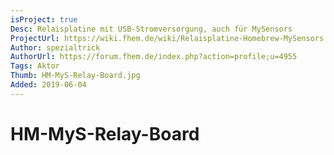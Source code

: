 ```yaml
---
isProject: true
Desc: Relaisplatine mit USB-Stromversorgung, auch für MySensors
ProjectUrl: https://wiki.fhem.de/wiki/Relaisplatine-Homebrew-MySensors
Author: spezialtrick
AuthorUrl: https://forum.fhem.de/index.php?action=profile;u=4955
Tags: Aktor
Thumb: HM-MyS-Relay-Board.jpg
Added: 2019-06-04
---
```


# HM-MyS-Relay-Board
